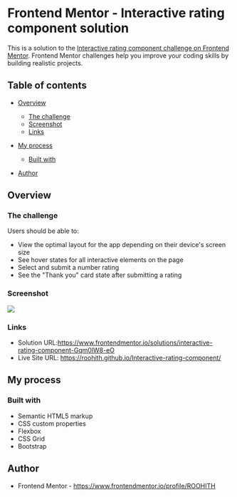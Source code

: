 # Frontend Mentor - Interactive rating component solution

This is a solution to the [Interactive rating component challenge on Frontend Mentor](https://www.frontendmentor.io/challenges/interactive-rating-component-koxpeBUmI). Frontend Mentor challenges help you improve your coding skills by building realistic projects. 

## Table of contents

- [Overview](#overview)
  - [The challenge](#the-challenge)
  - [Screenshot](#screenshot)
  - [Links](#links)
- [My process](#my-process)
  - [Built with](#built-with)
  
- [Author](#author)

## Overview

### The challenge

Users should be able to:

- View the optimal layout for the app depending on their device's screen size
- See hover states for all interactive elements on the page
- Select and submit a number rating
- See the "Thank you" card state after submitting a rating

### Screenshot

![](./screenshot.jpg)

### Links

- Solution URL:https://www.frontendmentor.io/solutions/interactive-rating-component-Gqm0lW8-eO
- Live Site URL: https://roohith.github.io/Interactive-rating-component/

## My process

### Built with

- Semantic HTML5 markup
- CSS custom properties
- Flexbox
- CSS Grid
- Bootstrap

## Author

- Frontend Mentor - https://www.frontendmentor.io/profile/ROOHITH
